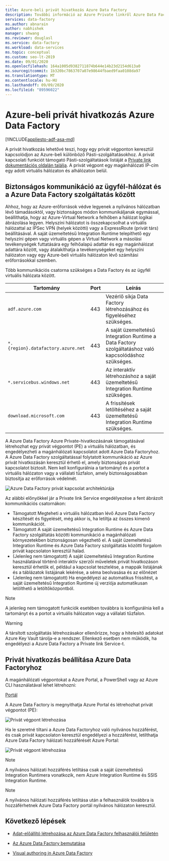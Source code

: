 ```yaml
---
title: Azure-beli privát hivatkozás Azure Data Factory
description: További információ az Azure Private linkről Azure Data Factory.
services: data-factory
ms.author: abnarain
author: nabhishek
manager: shwang
ms.reviewer: douglasl
ms.service: data-factory
ms.workload: data-services
ms.topic: conceptual
ms.custom: seo-lt-2019
ms.date: 09/01/2020
ms.openlocfilehash: 164a1005d9382711874b644e14b23d2154d613a0
ms.sourcegitcommit: 1b320bc7863707a07e98644fbaed9faa0108da97
ms.translationtype: MT
ms.contentlocale: hu-HU
ms.lasthandoff: 09/09/2020
ms.locfileid: "89596022"
---
```

# <a name="azure-private-link-for-azure-data-factory"></a>Azure-beli privát hivatkozás Azure Data Factory

[!INCLUDE[appliesto-adf-asa-md](includes/appliesto-adf-xxx-md.md)]

A privát hivatkozás lehetővé teszi, hogy egy privát végponton keresztül kapcsolódjon az Azure-beli különböző Pásti-szolgáltatásokhoz. A privát kapcsolati funkciót támogató Pásti-szolgáltatások listáját a [Private link dokumentációs oldalán találja](https://docs.microsoft.com/azure/private-link/). A privát végpont egy magánhálózati IP-cím egy adott virtuális hálózaton és alhálózaton belül.

## <a name="secure-communication-between-customer-network-and-azure-data-factory-service"></a>Biztonságos kommunikáció az ügyfél-hálózat és a Azure Data Factory szolgáltatás között
Ahhoz, hogy az Azure-erőforrások védve legyenek a nyilvános hálózatban lévő támadásoktól, vagy biztonságos módon kommunikáljanak egymással, beállíthatja, hogy az Azure-Virtual Network a felhőben a hálózat logikai ábrázolása legyen. Helyszíni hálózatot is összekapcsolhat a virtuális hálózattal az IPSec VPN (helyek közötti) vagy a ExpressRoute (privát társ) beállításával. A saját üzemeltetésű Integration Runtime telepíthető egy helyszíni gépen vagy virtuális gépen a Virtual Network a másolási tevékenységek futtatására egy felhőalapú adattár és egy magánhálózat adattára között, vagy átalakíthatja a tevékenységeket egy helyszíni hálózaton vagy egy Azure-beli virtuális hálózaton lévő számítási erőforrásokkal szemben. 

Több kommunikációs csatorna szükséges a Data Factory és az ügyfél virtuális hálózata között.


| **Tartomány** | **Port** | **Leírás** |
| ---------- | -------- | --------------- |
| `adf.azure.com` | 443 | Vezérlő síkja Data Factory létrehozásához és figyeléséhez szükséges. |
| `*.{region}.datafactory.azure.net` | 443 | A saját üzemeltetésű Integration Runtime a Data Factory szolgáltatáshoz való kapcsolódáshoz szükséges. |
| `*.servicebus.windows.net` | 443 | Az interaktív létrehozáshoz a saját üzemeltetésű Integration Runtime szükséges. |
| `download.microsoft.com` | 443 | A frissítések letöltéséhez a saját üzemeltetésű Integration Runtime szükséges. |


A Azure Data Factory Azure Private-hivatkozásának támogatásával létrehozhat egy privát végpontot (PE) a virtuális hálózatban, és engedélyezheti a magánhálózati kapcsolatot adott Azure Data Factoryhoz. A Azure Data Factory szolgáltatással folytatott kommunikáció az Azure privát hivatkozásán keresztül érhető el, amely biztonságos privát kapcsolatot biztosít. Nem kell konfigurálnia a tartományt és a portot a virtuális hálózaton vagy a vállalati tűzfalon, amely biztonságosabban biztosítja az erőforrások védelmét.  

![Azure Data Factory privát kapcsolat architektúrája](./media/data-factory-private-link/private-link-architecture.png)

Az alábbi előnyökkel jár a Private link Service engedélyezése a fent ábrázolt kommunikációs csatornákon:
- Támogatott Megteheti a virtuális hálózatban lévő Azure Data Factory készítését és figyelését, még akkor is, ha letiltja az összes kimenő kommunikációt.
- Támogatott A saját üzemeltetésű Integration Runtime és Azure Data Factory szolgáltatás közötti kommunikáció a magánhálózati környezetekben biztonságosan végezhető el. A saját üzemeltetésű Integration Runtime és Azure Data Factory szolgáltatás közötti forgalom privát kapcsolaton keresztül halad. 
- (Jelenleg nem támogatott) A saját üzemeltetésű Integration Runtime használatával történő interaktív szerzői műveletek privát hivatkozáson keresztül érhetők el, például a kapcsolat tesztelése, a mappák listájának és a táblázatok listájának lekérése, a séma beolvasása és az előnézet
- (Jelenleg nem támogatott) Ha engedélyezi az automatikus frissítést, a saját üzemeltetésű Integration Runtime új verziója automatikusan letölthető a letöltőközpontból.

> [!NOTE]
> A jelenleg nem támogatott funkciók esetében továbbra is konfigurálnia kell a tartományt és a portot a virtuális hálózaton vagy a vállalati tűzfalon. 

> [!WARNING]
> A társított szolgáltatás létrehozásakor ellenőrizze, hogy a hitelesítő adatokat Azure Key Vault tárolja-e a rendszer. Ellenkező esetben nem működik, ha engedélyezi a Azure Data Factory a Private link Service-t.

## <a name="how-to-set-up-private-link-for-azure-data-factory"></a>Privát hivatkozás beállítása Azure Data Factoryhoz
A magánhálózati végpontokat a Azure Portal, a PowerShell vagy az Azure CLI használatával lehet létrehozni:

[Portál](https://docs.microsoft.com/azure/private-link/create-private-endpoint-portal)


A Azure Data Factory is megnyithatja Azure Portal és létrehozhat privát végpontot (PE):

![Privát végpont létrehozása](./media/data-factory-private-link/create-private-endpoint.png)


Ha le szeretné tiltani a Azure Data Factoryhoz való nyilvános hozzáférést, és csak privát kapcsolaton keresztül engedélyezi a hozzáférést, letilthatja Azure Data Factory hálózati hozzáférését Azure Portal:

![Privát végpont létrehozása](./media/data-factory-private-link/disable-network-access.png)

> [!NOTE]
> A nyilvános hálózati hozzáférés letiltása csak a saját üzemeltetésű Integration Runtimera vonatkozik, nem Azure Integration Runtime és SSIS Integration Runtime.

> [!NOTE]
> A nyilvános hálózati hozzáférés letiltása után a felhasználók továbbra is hozzáférhetnek Azure Data Factory portál nyilvános hálózaton keresztül.

## <a name="next-steps"></a>Következő lépések

- [Adat-előállító létrehozása az Azure Data Factory felhasználói felületén](quickstart-create-data-factory-portal.md)

- [Az Azure Data Factory bemutatása](introduction.md)

- [Visual authoring in Azure Data Factory](author-visually.md)

